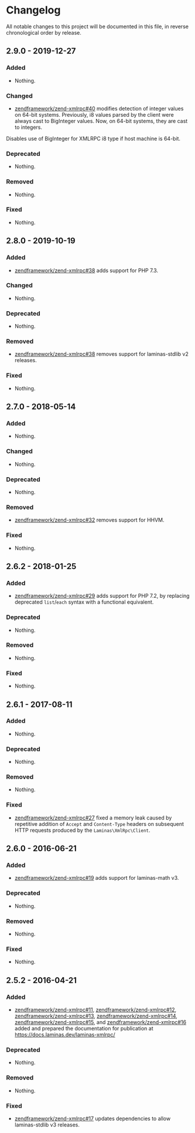 # Changelog

All notable changes to this project will be documented in this file, in reverse chronological order by release.

## 2.9.0 - 2019-12-27

### Added

- Nothing.

### Changed

- [zendframework/zend-xmlrpc#40](https://github.com/zendframework/zend-xmlrpc/pull/40) modifies detection of integer values on 64-bit systems. Previously, i8 values parsed by the client were always cast to BigInteger values. Now, on 64-bit systems, they are cast to integers.

Disables use of BigInteger for XMLRPC i8 type if host machine is 64-bit.

### Deprecated

- Nothing.

### Removed

- Nothing.

### Fixed

- Nothing.

## 2.8.0 - 2019-10-19

### Added

- [zendframework/zend-xmlrpc#38](https://github.com/zendframework/zend-xmlrpc/pull/38) adds support for PHP 7.3.

### Changed

- Nothing.

### Deprecated

- Nothing.

### Removed

- [zendframework/zend-xmlrpc#38](https://github.com/zendframework/zend-xmlrpc/pull/38) removes support for laminas-stdlib v2 releases.

### Fixed

- Nothing.

## 2.7.0 - 2018-05-14

### Added

- Nothing.

### Changed

- Nothing.

### Deprecated

- Nothing.

### Removed

- [zendframework/zend-xmlrpc#32](https://github.com/zendframework/zend-xmlrpc/pull/32) removes support for HHVM.

### Fixed

- Nothing.

## 2.6.2 - 2018-01-25

### Added

- [zendframework/zend-xmlrpc#29](https://github.com/zendframework/zend-xmlrpc/pull/29) adds support for
  PHP 7.2, by replacing deprecated `list`/`each` syntax with a functional
  equivalent.

### Deprecated

- Nothing.

### Removed

- Nothing.

### Fixed

- Nothing.

## 2.6.1 - 2017-08-11

### Added

- Nothing.

### Deprecated

- Nothing.

### Removed

- Nothing.

### Fixed

- [zendframework/zend-xmlrpc#27](https://github.com/zendframework/zend-xmlrpc/pull/27) fixed a memory leak
  caused by repetitive addition of `Accept` and `Content-Type` headers on subsequent
  HTTP requests produced by the `Laminas\XmlRpc\Client`.

## 2.6.0 - 2016-06-21

### Added

- [zendframework/zend-xmlrpc#19](https://github.com/zendframework/zend-xmlrpc/pull/19) adds support for
  laminas-math v3.

### Deprecated

- Nothing.

### Removed

- Nothing.

### Fixed

- Nothing.

## 2.5.2 - 2016-04-21

### Added

- [zendframework/zend-xmlrpc#11](https://github.com/zendframework/zend-xmlrpc/pull/11),
  [zendframework/zend-xmlrpc#12](https://github.com/zendframework/zend-xmlrpc/pull/12),
  [zendframework/zend-xmlrpc#13](https://github.com/zendframework/zend-xmlrpc/pull/13),
  [zendframework/zend-xmlrpc#14](https://github.com/zendframework/zend-xmlrpc/pull/14),
  [zendframework/zend-xmlrpc#15](https://github.com/zendframework/zend-xmlrpc/pull/15), and
  [zendframework/zend-xmlrpc#16](https://github.com/zendframework/zend-xmlrpc/pull/16)
  added and prepared the documentation for publication at
  https://docs.laminas.dev/laminas-xmlrpc/

### Deprecated

- Nothing.

### Removed

- Nothing.

### Fixed

- [zendframework/zend-xmlrpc#17](https://github.com/zendframework/zend-xmlrpc/pull/17) updates
  dependencies to allow laminas-stdlib v3 releases.
